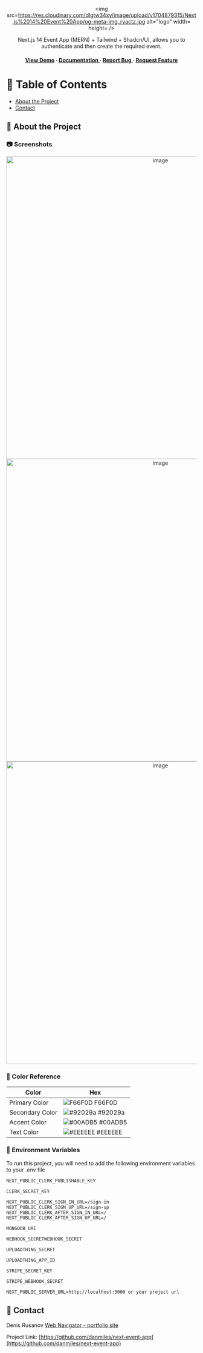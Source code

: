 <div align='center'>

<img src=https://res.cloudinary.com/dlgtw34xy/image/upload/v1704879315/Next.js%2014%20Event%20App/og-meta-img_ryactz.jpg alt="logo" width= height= />

<p>Next.js 14 Event App (MERN) + Tailwind + Shadcn/UI, allows you to authenticate and then create the required event.</p>

<h4> <a href=https://next-event-app-seven.vercel.app/>View Demo</a> <span> · </span> <a href="https://github.com/denmiles/Next.js 14 Event App (MERN) + Clerk, Tailwind, Shadcn/UI/blob/master/README.md"> Documentation </a> <span> · </span> <a href="https://github.com/denmiles/Next.js 14 Event App (MERN) + Clerk, Tailwind, Shadcn/UI/issues"> Report Bug </a> <span> · </span> <a href="https://github.com/denmiles/Next.js 14 Event App (MERN) + Clerk, Tailwind, Shadcn/UI/issues"> Request Feature </a> </h4>


</div>

# :notebook_with_decorative_cover: Table of Contents

- [About the Project](#star2-about-the-project)
- [Contact](#handshake-contact)


## :star2: About the Project

### :camera: Screenshots

<div align="center"> <a href="https://next-event-app-seven.vercel.app/"><img src="https://res.cloudinary.com/dlgtw34xy/image/upload/v1704879506/Next.js%2014%20Event%20App/create-event_vyrxel.jpg" alt='image' width='800'/></a> </div>
<div align="center"> <a href="https://next-event-app-seven.vercel.app/"><img src="https://res.cloudinary.com/dlgtw34xy/image/upload/v1704879693/Next.js%2014%20Event%20App/event-description_wd2mjk.jpg" alt='image' width='800'/></a> </div>
<div align="center"> <a href="https://next-event-app-seven.vercel.app/"><img src="https://res.cloudinary.com/dlgtw34xy/image/upload/v1704879692/Next.js%2014%20Event%20App/my-profile_y7tnl6.jpg" alt='image' width='800'/></a> </div>



### :art: Color Reference
| Color | Hex |
| --------------- | ---------------------------------------------------------------- |
| Primary Color | ![F66F0D](https://via.placeholder.com/10/F66F0D?text=+) F66F0D |
| Secondary Color | ![#92029a](https://via.placeholder.com/10/92029a?text=+) #92029a |
| Accent Color | ![#00ADB5](https://via.placeholder.com/10/00ADB5?text=+) #00ADB5 |
| Text Color | ![#EEEEEE](https://via.placeholder.com/10/EEEEEE?text=+) #EEEEEE |

### :key: Environment Variables
To run this project, you will need to add the following environment variables to your .env file

`NEXT_PUBLIC_CLERK_PUBLISHABLE_KEY`


`CLERK_SECRET_KEY`


`NEXT_PUBLIC_CLERK_SIGN_IN_URL=/sign-in NEXT_PUBLIC_CLERK_SIGN_UP_URL=/sign-up NEXT_PUBLIC_CLERK_AFTER_SIGN_IN_URL=/ NEXT_PUBLIC_CLERK_AFTER_SIGN_UP_URL=/`


`MONGODB_URI`


`WEBHOOK_SECRETWEBHOOK_SECRET`


`UPLOADTHING_SECRET`


`UPLOADTHING_APP_ID`


`STRIPE_SECRET_KEY`


`STRIPE_WEBHOOK_SECRET`


`NEXT_PUBLIC_SERVER_URL=http://localhost:3000 or your project url`




## :handshake: Contact

Denis Rusanov <a href="https://web-navigator.dev/">Web Navigator - portfolio site</a>

Project Link: [https://github.com/danmiles/next-event-app](https://github.com/danmiles/next-event-app)